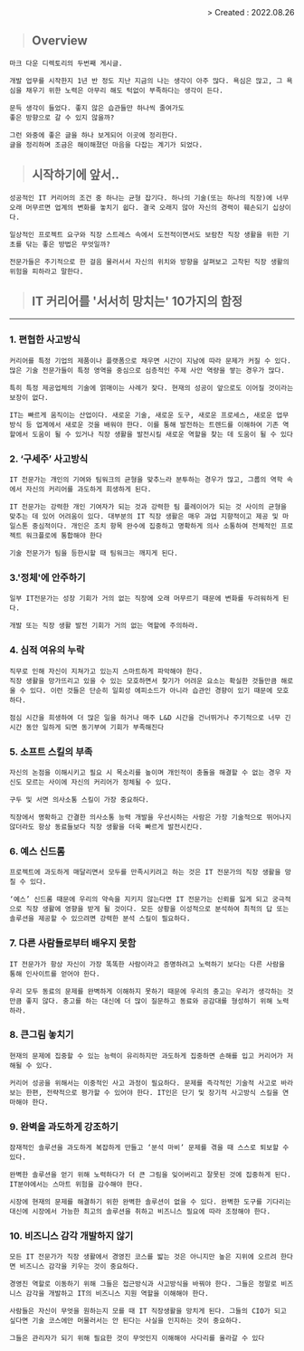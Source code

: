 <div align="right">> Created : 2022.08.26</div>

> ## Overview
    마크 다운 디렉토리의 두번째 게시글.
    
    개발 업무를 시작한지 1년 반 정도 지난 지금의 나는 생각이 아주 많다. 욕심은 많고, 그 욕심을 채우기 위한 노력은 아무리 해도 턱없이 부족하다는 생각이 든다. 

    문득 생각이 들었다. 좋지 않은 습관들만 하나씩 줄여가도 
    좋은 방향으로 갈 수 있지 않을까?

    그런 와중에 좋은 글을 하나 보게되어 이곳에 정리한다.
    글을 정리하며 조금은 해이해졌던 마음을 다잡는 계기가 되었다.


> ## 시작하기에 앞서..
    성공적인 IT 커리어의 조건 중 하나는 균형 잡기다. 하나의 기술(또는 하나의 직장)에 너무 오래 머무르면 업계의 변화를 놓치기 쉽다. 결국 오래지 않아 자신의 경력이 훼손되기 십상이다.

    일상적인 프로젝트 요구와 직장 스트레스 속에서 도전적이면서도 보람찬 직장 생활을 위한 기초를 닦는 좋은 방법은 무엇일까? 
    
    전문가들은 주기적으로 한 걸음 물러서서 자신의 위치와 방향을 살펴보고 고착된 직장 생활의 위험을 피하라고 말한다.

> ## IT 커리어를 '서서히 망치는' 10가지의 함정
-----
### **1. 편협한 사고방식**

    커리어를 특정 기업의 제품이나 플랫폼으로 채우면 시간이 지남에 따라 문제가 커질 수 있다. 많은 기술 전문가들이 특정 영역을 중심으로 심층적인 주제 사안 역량을 쌓는 경우가 많다. 

    특히 특정 제공업체의 기술에 얽매이는 사례가 잦다. 현재의 성공이 앞으로도 이어질 것이라는 보장이 없다.

    IT는 빠르게 움직이는 산업이다. 새로운 기술, 새로운 도구, 새로운 프로세스, 새로운 업무 방식 등 업계에서 새로운 것을 배워야 한다. 이를 통해 발전하는 트렌드를 이해하여 기존 역할에서 도움이 될 수 있거나 직장 생활을 발전시킬 새로운 역할을 찾는 데 도움이 될 수 있다

### **2. ‘구세주’ 사고방식**

    IT 전문가는 개인의 기여와 팀워크의 균형을 맞추느라 분투하는 경우가 많고, 그룹의 역학 속에서 자신의 커리어를 과도하게 희생하게 된다.

    IT 전문가는 강력한 개인 기여자가 되는 것과 강력한 팀 플레이어가 되는 것 사이의 균형을 맞추는 데 있어 어려움이 있다. 대부분의 IT 직장 생활은 매우 과업 지향적이고 제공 및 마일스톤 중심적이다. 개인은 조치 항목 완수에 집중하고 명확하게 의사 소통하여 전체적인 프로젝트 워크플로에 통합해야 한다

    기술 전문가가 팀을 등한시할 때 팀워크는 깨지게 된다.

### **3.'정체'에 안주하기**

    일부 IT전문가는 성장 기회가 거의 없는 직장에 오래 머무르기 때문에 변화를 두려워하게 된다.

    개발 또는 직장 생활 발전 기회가 거의 없는 역할에 주의하라.

### **4. 심적 여유의 누락**

    직무로 인해 자신이 지쳐가고 있는지 스마트하게 파악해야 한다.
    직장 생활을 망가뜨리고 있을 수 있는 모호하면서 찾기가 어려운 요소는 확실한 것들만큼 해로울 수 있다. 이런 것들은 단순히 일회성 에피소드가 아니라 습관인 경향이 있기 때문에 모호하다. 

    점심 시간을 희생하여 더 많은 일을 하거나 매주 L&D 시간을 건너뛰거나 주기적으로 너무 긴 시간 동안 일하게 되면 동기부여 기회가 부족해진다

### **5. 소프트 스킬의 부족**
    자신의 논점을 이해시키고 필요 시 목소리를 높이며 개인적이 충돌을 해결할 수 없는 경우 자신도 모르는 사이에 자신의 커리어가 정체될 수 있다.

    구두 및 서면 의사소통 스킬이 가장 중요하다. 

    직장에서 명확하고 간결한 의사소통 능력 개발을 우선시하는 사람은 가장 기술적으로 뛰어나지 않더라도 항상 동료들보다 직장 생활을 더욱 빠르게 발전시킨다.

### **6. 예스 신드롬**

    프로젝트에 과도하게 매달리면서 모두를 만족시키려고 하는 것은 IT 전문가의 직장 생활을 망칠 수 있다.

    ‘예스’ 신드롬 때문에 우리의 약속을 지키지 않는다면 IT 전문가는 신뢰를 잃게 되고 궁극적으로 직장 생활에 영향을 받게 될 것이다. 모든 상황을 이성적으로 분석하여 최적의 답 또는 솔루션을 제공할 수 있으려면 강력한 분석 스킬이 필요하다.

### **7. 다른 사람들로부터 배우지 못함**

    IT 전문가가 항상 자신이 가장 똑똑한 사람이라고 증명하려고 노력하기 보다는 다른 사람을 통해 인사이트를 얻어야 한다.

    우리 모두 동료의 문제를 완벽하게 이해하지 못하기 때문에 우리의 충고는 우리가 생각하는 것만큼 좋지 않다. 충고를 하는 대신에 더 많이 질문하고 동료와 공감대를 형성하기 위해 노력하라.

### **8. 큰그림 놓치기**

    현재의 문제에 집중할 수 있는 능력이 유리하지만 과도하게 집중하면 손해를 입고 커리어가 저해될 수 있다.

    커리어 성공을 위해서는 이중적인 사고 과정이 필요하다. 문제를 즉각적인 기술적 사고로 바라보는 한편, 전략적으로 평가할 수 있어야 한다. IT인은 단기 및 장기적 사고방식 스킬을 연마해야 한다.

### **9. 완벽을 과도하게 강조하기**

    잠재적인 솔루션을 과도하게 복잡하게 만들고 ‘분석 마비’ 문제를 겪을 때 스스로 퇴보할 수 있다.

    완벽한 솔루션을 얻기 위해 노력하다가 더 큰 그림을 잊어버리고 잘못된 것에 집중하게 된다. IT분야에서는 스마트 위험을 감수해야 한다. 
    
    시장에 현재의 문제를 해결하기 위한 완벽한 솔루션이 없을 수 있다. 완벽한 도구를 기다리는 대신에 시장에서 가능한 최고의 솔루션을 취하고 비즈니스 필요에 따라 조정해야 한다.

### **10. 비즈니스 감각 개발하지 않기**

    모든 IT 전문가가 직장 생활에서 경영진 코스를 밟는 것은 아니지만 높은 지위에 오르려 한다면 비즈니스 감각을 키우는 것이 중요하다. 

    경영진 역할로 이동하기 위해 그들은 접근방식과 사고방식을 바꿔야 한다. 그들은 정말로 비즈니스 감각을 개발하고 IT의 비즈니스 지원 역할을 이해해야 한다. 
    
    사람들은 자신이 무엇을 원하는지 모를 때 IT 직장생활을 망치게 된다. 그들의 CIO가 되고 싶다면 기술 코스에만 머물러서는 안 된다는 사실을 인지하는 것이 중요하다. 
    
    그들은 관리자가 되기 위해 필요한 것이 무엇인지 이해해야 사다리를 올라갈 수 있다

